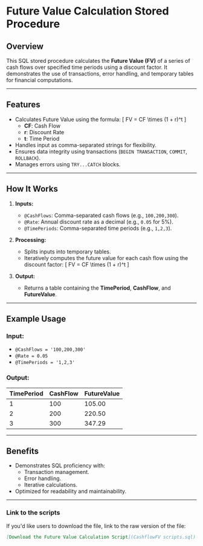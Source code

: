 # Future Value Calculation Stored Procedure

## Overview
This SQL stored procedure calculates the **Future Value (FV)** of a series of cash flows over specified time periods using a discount factor. It demonstrates the use of transactions, error handling, and temporary tables for financial computations.

---

## Features
- Calculates Future Value using the formula:
  \[
  FV = CF \times (1 + r)^t
  \]
  - **CF**: Cash Flow
  - **r**: Discount Rate
  - **t**: Time Period
- Handles input as comma-separated strings for flexibility.
- Ensures data integrity using transactions (`BEGIN TRANSACTION`, `COMMIT`, `ROLLBACK`).
- Manages errors using `TRY...CATCH` blocks.

---

## How It Works
1. **Inputs:**
   - `@CashFlows`: Comma-separated cash flows (e.g., `100,200,300`).
   - `@Rate`: Annual discount rate as a decimal (e.g., `0.05` for 5%).
   - `@TimePeriods`: Comma-separated time periods (e.g., `1,2,3`).

2. **Processing:**
   - Splits inputs into temporary tables.
   - Iteratively computes the future value for each cash flow using the discount factor:
     \[
     FV = CF \times (1 + r)^t
     \]

3. **Output:**
   - Returns a table containing the **TimePeriod**, **CashFlow**, and **FutureValue**.

---

## Example Usage
### Input:
- `@CashFlows = '100,200,300'`
- `@Rate = 0.05`
- `@TimePeriods = '1,2,3'`

### Output:
| TimePeriod | CashFlow | FutureValue |
|------------|----------|-------------|
| 1          | 100      | 105.00      |
| 2          | 200      | 220.50      |
| 3          | 300      | 347.29      |

---

## Benefits
- Demonstrates SQL proficiency with:
  - Transaction management.
  - Error handling.
  - Iterative calculations.
- Optimized for readability and maintainability.



---

### **Link to the scripts**
If you'd like users to download the file, link to the raw version of the file:

```markdown
[Download the Future Value Calculation Script](CashflowFV scripts.sql)

